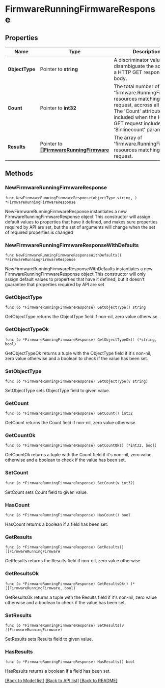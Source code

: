 # FirmwareRunningFirmwareResponse

## Properties

Name | Type | Description | Notes
------------ | ------------- | ------------- | -------------
**ObjectType** | Pointer to **string** | A discriminator value to disambiguate the schema of a HTTP GET response body. | 
**Count** | Pointer to **int32** | The total number of &#39;firmware.RunningFirmware&#39; resources matching the request, accross all pages. The &#39;Count&#39; attribute is included when the HTTP GET request includes the &#39;$inlinecount&#39; parameter. | [optional] 
**Results** | Pointer to [**[]FirmwareRunningFirmware**](firmware.RunningFirmware.md) | The array of &#39;firmware.RunningFirmware&#39; resources matching the request. | [optional] 

## Methods

### NewFirmwareRunningFirmwareResponse

`func NewFirmwareRunningFirmwareResponse(objectType string, ) *FirmwareRunningFirmwareResponse`

NewFirmwareRunningFirmwareResponse instantiates a new FirmwareRunningFirmwareResponse object
This constructor will assign default values to properties that have it defined,
and makes sure properties required by API are set, but the set of arguments
will change when the set of required properties is changed

### NewFirmwareRunningFirmwareResponseWithDefaults

`func NewFirmwareRunningFirmwareResponseWithDefaults() *FirmwareRunningFirmwareResponse`

NewFirmwareRunningFirmwareResponseWithDefaults instantiates a new FirmwareRunningFirmwareResponse object
This constructor will only assign default values to properties that have it defined,
but it doesn't guarantee that properties required by API are set

### GetObjectType

`func (o *FirmwareRunningFirmwareResponse) GetObjectType() string`

GetObjectType returns the ObjectType field if non-nil, zero value otherwise.

### GetObjectTypeOk

`func (o *FirmwareRunningFirmwareResponse) GetObjectTypeOk() (*string, bool)`

GetObjectTypeOk returns a tuple with the ObjectType field if it's non-nil, zero value otherwise
and a boolean to check if the value has been set.

### SetObjectType

`func (o *FirmwareRunningFirmwareResponse) SetObjectType(v string)`

SetObjectType sets ObjectType field to given value.


### GetCount

`func (o *FirmwareRunningFirmwareResponse) GetCount() int32`

GetCount returns the Count field if non-nil, zero value otherwise.

### GetCountOk

`func (o *FirmwareRunningFirmwareResponse) GetCountOk() (*int32, bool)`

GetCountOk returns a tuple with the Count field if it's non-nil, zero value otherwise
and a boolean to check if the value has been set.

### SetCount

`func (o *FirmwareRunningFirmwareResponse) SetCount(v int32)`

SetCount sets Count field to given value.

### HasCount

`func (o *FirmwareRunningFirmwareResponse) HasCount() bool`

HasCount returns a boolean if a field has been set.

### GetResults

`func (o *FirmwareRunningFirmwareResponse) GetResults() []FirmwareRunningFirmware`

GetResults returns the Results field if non-nil, zero value otherwise.

### GetResultsOk

`func (o *FirmwareRunningFirmwareResponse) GetResultsOk() (*[]FirmwareRunningFirmware, bool)`

GetResultsOk returns a tuple with the Results field if it's non-nil, zero value otherwise
and a boolean to check if the value has been set.

### SetResults

`func (o *FirmwareRunningFirmwareResponse) SetResults(v []FirmwareRunningFirmware)`

SetResults sets Results field to given value.

### HasResults

`func (o *FirmwareRunningFirmwareResponse) HasResults() bool`

HasResults returns a boolean if a field has been set.


[[Back to Model list]](../README.md#documentation-for-models) [[Back to API list]](../README.md#documentation-for-api-endpoints) [[Back to README]](../README.md)


